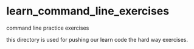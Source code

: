 learn_command_line_exercises
============================

command line practice exercises


this directory is used for pushing our learn code the hard way exercises.
